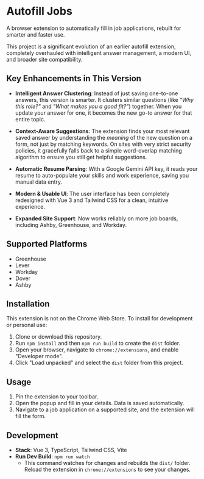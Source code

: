 <!-- <div align="center">

https://github.com/user-attachments/assets/13f0fb66-7436-40ff-8faf-c2540084337b

<h1 align="center">
  Autofill Jobs
</h1>
  <p>
  A chrome extension that autofills job applications, built with 
  <a href="https://vuejs.org/">Vue</a>.
</p>
</div> -->

# Autofill Jobs

A browser extension to automatically fill in job applications, rebuilt for smarter and faster use.

This project is a significant evolution of an earlier autofill extension, completely overhauled with intelligent answer management, a modern UI, and broader site compatibility.

## Key Enhancements in This Version

*   **Intelligent Answer Clustering**: Instead of just saving one-to-one answers, this version is smarter. It clusters similar questions (like *"Why this role?"* and *"What makes you a good fit?"*) together. When you update your answer for one, it becomes the new go-to answer for that entire topic.

*   **Context-Aware Suggestions**: The extension finds your most relevant saved answer by understanding the *meaning* of the new question on a form, not just by matching keywords. On sites with very strict security policies, it gracefully falls back to a simple word-overlap matching algorithm to ensure you still get helpful suggestions.

*   **Automatic Resume Parsing**: With a Google Gemini API key, it reads your resume to auto-populate your skills and work experience, saving you manual data entry.

*   **Modern & Usable UI**: The user interface has been completely redesigned with Vue 3 and Tailwind CSS for a clean, intuitive experience.

*   **Expanded Site Support**: Now works reliably on more job boards, including Ashby, Greenhouse, and Workday.

## Supported Platforms

*   Greenhouse
*   Lever
*   Workday
*   Dover
*   Ashby

## Installation

This extension is not on the Chrome Web Store. To install for development or personal use:

1.  Clone or download this repository.
2.  Run `npm install` and then `npm run build` to create the `dist` folder.
3.  Open your browser, navigate to `chrome://extensions`, and enable "Developer mode".
4.  Click "Load unpacked" and select the `dist` folder from this project.

## Usage

1.  Pin the extension to your toolbar.
2.  Open the popup and fill in your details. Data is saved automatically.
3.  Navigate to a job application on a supported site, and the extension will fill the form.

## Development

*   **Stack**: Vue 3, TypeScript, Tailwind CSS, Vite
*   **Run Dev Build**: `npm run watch`
    *   This command watches for changes and rebuilds the `dist/` folder. Reload the extension in `chrome://extensions` to see your changes.
